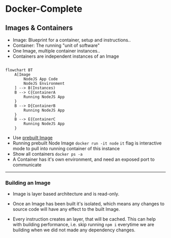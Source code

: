 # Docker-Complete

## Images & Containers

- Image: Blueprint for a container, setup and instructions..
- Container: The running "unit of software"
- One Image, multiple container instances..
- Containers are independent instances of an Image

```mermaid

flowchart BT
    A[Image
        NodeJS App Code
        NodeJS Environment
    ] --> B(Instances)
    B --> C{ContainerA
        Running NodeJS App
    }
    B --> D{ContainerB
        Running NodeJS App
    }
    B --> E{ContainerC
        Running NodeJS App
    }
```

- Use [prebuilt Image](https://hub.docker.com/_/node)
- Running prebuilt Node Image `docker run -it node` `it` flag is interactive mode to pull into running container of this instance
- Show all containers `docker ps -a`
- A Container has it's own environment, and need an exposed port to communicate

---

### Building an Image

- Image is layer based architecture and is read-only.

- Once an Image has been built it's isolated, which means any changes to source code will have any effect to the built Image.

- Every instruction creates an layer, that will be cached. This can help with building performance, i.e. skip running `npm i` everytime we are building when we did not made any dependency changes.
